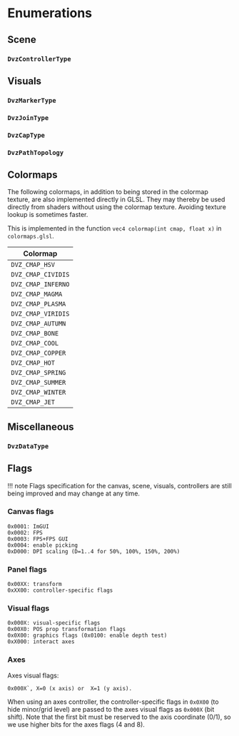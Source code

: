 # Enumerations

## Scene

### `DvzControllerType`



## Visuals

### `DvzMarkerType`

### `DvzJoinType`

### `DvzCapType`

### `DvzPathTopology`




## Colormaps

The following colormaps, in addition to being stored in the colormap texture, are also implemented directly in GLSL. They may thereby be used directly from shaders without using the colormap texture. Avoiding texture lookup is sometimes faster.

This is implemented in the function `vec4 colormap(int cmap, float x)` in `colormaps.glsl`.

| Colormap |
| ---- |
| `DVZ_CMAP_HSV` |
| `DVZ_CMAP_CIVIDIS` |
| `DVZ_CMAP_INFERNO` |
| `DVZ_CMAP_MAGMA` |
| `DVZ_CMAP_PLASMA` |
| `DVZ_CMAP_VIRIDIS` |
| `DVZ_CMAP_AUTUMN` |
| `DVZ_CMAP_BONE` |
| `DVZ_CMAP_COOL` |
| `DVZ_CMAP_COPPER` |
| `DVZ_CMAP_HOT` |
| `DVZ_CMAP_SPRING` |
| `DVZ_CMAP_SUMMER` |
| `DVZ_CMAP_WINTER` |
| `DVZ_CMAP_JET` |




## Miscellaneous

### `DvzDataType`






## Flags

!!! note
    Flags specification for the canvas, scene, visuals, controllers are still being improved and may change at any time.

### Canvas flags

```
0x0001: ImGUI
0x0002: FPS
0x0003: FPS+FPS GUI
0x0004: enable picking
0xD000: DPI scaling (D=1..4 for 50%, 100%, 150%, 200%)
```



### Panel flags

```
0x00XX: transform
0xXX00: controller-specific flags
```


### Visual flags

```
0x000X: visual-specific flags
0x00X0: POS prop transformation flags
0x0X00: graphics flags (0x0100: enable depth test)
0xX000: interact axes
```

### Axes

Axes visual flags:

```
0x000X`, X=0 (x axis) or  X=1 (y axis).
```

When using an axes controller, the controller-specific flags in `0x0X00` (to hide minor/grid level) are passed to the axes visual flags as `0x000X` (bit shift). Note that the first bit must be reserved to the axis coordinate (0/1), so we use higher bits for the axes flags (4 and 8).
